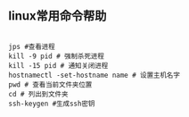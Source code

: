## linux常用命令帮助

```shell

jps #查看进程
kill -9 pid # 强制杀死进程 
kill -15 pid # 通知关闭进程
hostnamectl -set-hostname name # 设置主机名字
pwd # 查看当前文件夹位置
cd # 列出到文件夹
ssh-keygen #生成ssh密钥
```

